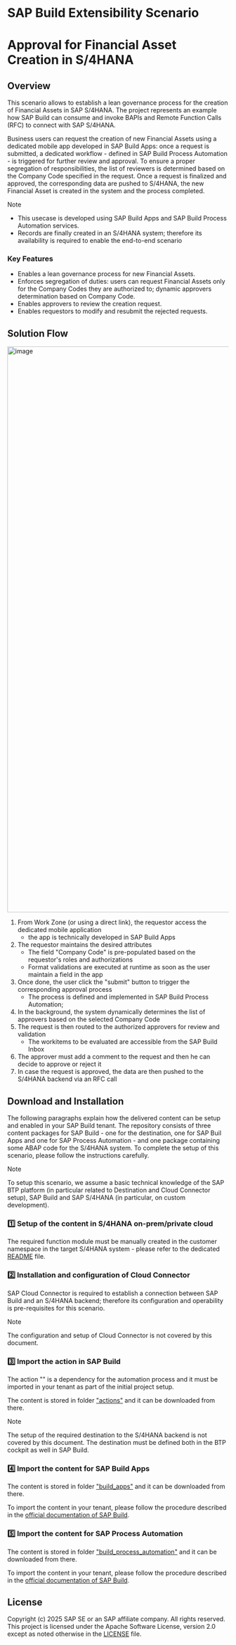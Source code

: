 # SAP Build Extensibility Scenario
# Approval for Financial Asset Creation in S/4HANA

## Overview

This scenario allows to establish a lean governance process for the creation of Financial Assets in SAP S/4HANA.
The project represents an example how SAP Build can consume and invoke BAPIs and Remote Function Calls (RFC) to connect with SAP S/4HANA.

Business users can request the creation of new Financial Assets using a dedicated mobile app developed in SAP Build Apps: once a request is submitted, a dedicated workflow - defined in SAP Build Process Automation - is triggered for further review and approval. To ensure a proper segregation of responsibilities, the list of reviewers is determined based on the Company Code specified in the request.
Once a request is finalized and approved, the corresponding data are pushed to S/4HANA, the new Financial Asset is created in the system and the process completed.

> [!Note]
  > - This usecase is developed using SAP Build Apps and SAP Build Process Automation services.
  > - Records are finally created in an S/4HANA system; therefore its availability is required to enable the end-to-end scenario

### Key Features
- Enables a lean governance process for new Financial Assets.
- Enforces segregation of duties: users can request Financial Assets only for the Company Codes they are authorized to; dynamic approvers determination based on Company Code.
- Enables approvers to review the creation request.
- Enables requestors to modify and resubmit the rejected requests.

## Solution Flow

<p><img width="1289" alt="image" src="https://github.com/SAP-samples/build-extensibility---approval-process-for-financial-asset-in-s-4hana/blob/main/pictures/solution_flow.jpg" /></p>

 
1. From Work Zone (or using a direct link), the requestor access the dedicated mobile application
    - the app is technically developed in SAP Build Apps
3. The requestor maintains the desired attributes 
    - The field "Company Code" is pre-populated based on the requestor's roles and authorizations
    - Format validations are executed at runtime as soon as the user maintain a field in the app
4. Once done, the user click the "submit" button to trigger the corresponding approval process
    - The process is defined and implemented in SAP Build Process Automation;
5. In the background, the system dynamically determines the list of approvers based on the selected Company Code
6. The request is then routed to the authorized approvers for review and validation
    - The workitems to be evaluated are accessible from the SAP Build Inbox
7. The approver must add a comment to the request and then he can decide to approve or reject it
8. In case the request is approved, the data are then pushed to the S/4HANA backend via an RFC call

## Download and Installation

The following paragraphs explain how the delivered content can be setup and enabled in your SAP Build tenant.
The repository consists of three content packages for SAP Build - one for the destination, one for SAP Buil Apps and one for SAP Process Automation - and one package containing some ABAP code for the S/4HANA system.
To complete the setup of this scenario, please follow the instructions carefully.

> [!Note]
> To setup this scenario, we assume a basic technical knowledge of the SAP BTP platform (in particular related to Destination and Cloud Connector setup), SAP Build and SAP S/4HANA (in particular, on custom development).


### :one: Setup of the content in S/4HANA on-prem/private cloud
The required function module must be manually created in the customer namespace in the target S/4HANA system - please refer to the dedicated [README](https://github.tools.sap/OSS-Outbound-Process/sap-build-approval-process-for-financial-asset-rfc/blob/main/ABAP/README.md) file.

### :two: Installation and configuration of Cloud Connector
SAP Cloud Connector is required to establish a connection between SAP Build and an S/4HANA backend; therefore its configuration and operability is pre-requisites for this scenario.

> [!Note]
> The configuration and setup of Cloud Connector is not covered by this document.

### :three: Import the action in SAP Build
The action "" is a dependency for the automation process and it must be imported in your tenant as part of the initial project setup.

The content is stored in folder ["actions"](/build/actions) and it can be downloaded from there.

> [!Note]
> The setup of the required destination to the S/4HANA backend is not covered by this document. The destination must be defined both in the BTP cockpit as well in SAP Build.

### :four: Import the content for SAP Build Apps
The content is stored in folder ["build_apps"](/build/build_apps) and it can be downloaded from there.

To import the content in your tenant, please follow the procedure described in the [official documentation of SAP Build](https://help.sap.com/docs/build/sap-build-core/import-project).

### :five: Import the content for SAP Process Automation
The content is stored in folder ["build_process_automation"](/build/build_process_automation) and it can be downloaded from there.

To import the content in your tenant, please follow the procedure described in the [official documentation of SAP Build](https://help.sap.com/docs/build/sap-build-core/import-project).

## License
Copyright (c) 2025 SAP SE or an SAP affiliate company. All rights reserved. This project is licensed under the Apache Software License, version 2.0 except as noted otherwise in the [LICENSE](LICENSE) file.

